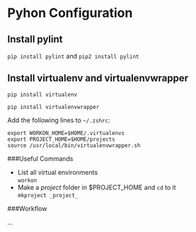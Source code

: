 Pyhon Configuration
===================

Install pylint
--------------

`pip install pylint` and `pip2 install pylint`

Install virtualenv and virtualenvwrapper
----------------------------------------

`pip install virtualenv`

`pip install virtualenvwrapper`

Add the following lines to `~/.zshrc`:

    export WORKON_HOME=$HOME/.virtualenvs
    export PROJECT_HOME=$HOME/projects
    source /usr/local/bin/virtualenvwrapper.sh

###Useful Commands

* List all virtual environments  
  `workon`
* Make a _project_ folder in $PROJECT_HOME and `cd` to it  
  `mkproject _project_`

###Workflow

...
